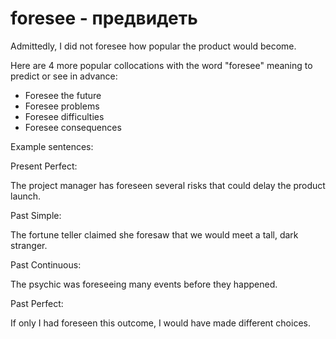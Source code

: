 # foresee - предвидеть




Admittedly, I did not foresee how popular the product would become.

Here are 4 more popular collocations with the word "foresee" meaning to predict or see in advance:

- Foresee the future
- Foresee problems
- Foresee difficulties
- Foresee consequences

Example sentences:

Present Perfect:

The project manager has foreseen several risks that could delay the product launch.

Past Simple:

The fortune teller claimed she foresaw that we would meet a tall, dark stranger.

Past Continuous:

The psychic was foreseeing many events before they happened.

Past Perfect:

If only I had foreseen this outcome, I would have made different choices.